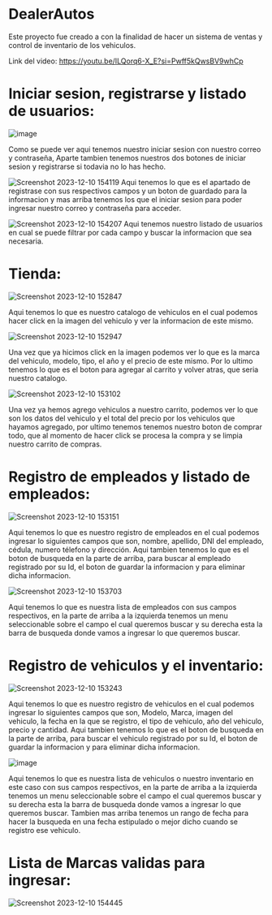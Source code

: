 # DealerAutos
Este proyecto fue creado a con la finalidad de hacer un sistema de ventas y control de inventario de los vehiculos.

Link del video: https://youtu.be/ILQorq6-X_E?si=Pwff5kQwsBV9whCp

# Iniciar sesion, registrarse y listado de usuarios:
![image](https://github.com/Kissland64/DealerAutos/assets/132521167/22d4d20a-ad37-4c41-b167-681c635392dc)

Como se puede ver aqui tenemos nuestro iniciar sesion con nuestro correo y contraseña,
Aparte tambien tenemos nuestros dos botones de iniciar sesion y registrarse si todavia no lo has hecho.

![Screenshot 2023-12-10 154119](https://github.com/Kissland64/DealerAutos/assets/132521167/b21f0062-1781-4cea-a026-fb1c177c7394)
Aqui tenemos lo que es el apartado de registrase con sus respectivos campos y un boton de guardado para la informacion y mas arriba
tenemos los que el iniciar sesion para poder ingresar nuestro correo y contraseña para acceder.

![Screenshot 2023-12-10 154207](https://github.com/Kissland64/DealerAutos/assets/132521167/0a32c245-9bf7-4ec1-86a4-2a3dbf7cb268)
Aqui tenemos nuestro listado de usuarios en cual se puede filtrar por cada campo y buscar la informacion que sea necesaria.

# Tienda:
![Screenshot 2023-12-10 152847](https://github.com/Kissland64/DealerAutos/assets/132521167/914f3fc8-506e-4c95-aede-567e024ddc96)

Aqui tenemos lo que es nuestro catalogo de vehiculos en el
cual podemos hacer click en la imagen del vehiculo y ver la informacion de este mismo.

![Screenshot 2023-12-10 152947](https://github.com/Kissland64/DealerAutos/assets/132521167/fae10bd7-06e3-49b2-9fe7-34ec700ff7a9)

Una vez que ya hicimos click en la imagen podemos ver lo que es
la marca del vehiculo, modelo, tipo, el año y el precio de este mismo.
Por lo ultimo tenemos lo que es el boton para agregar al carrito y volver atras, que seria nuestro catalogo.

![Screenshot 2023-12-10 153102](https://github.com/Kissland64/DealerAutos/assets/132521167/cb1fe82d-f27a-4b15-9823-cab751f92b69)

Una vez ya hemos agrego vehiculos a nuestro carrito, podemos ver lo que son los datos del vehiculo
y el total del precio por los vehiculos que hayamos agregado, por ultimo tenemos tenemos nuestro boton
de comprar todo, que al momento de hacer click se procesa la compra y se limpia nuestro carrito de compras.

# Registro de empleados y listado de empleados:
![Screenshot 2023-12-10 153151](https://github.com/Kissland64/DealerAutos/assets/132521167/14cffbaa-b46d-444e-a951-cc101f07f27d)

Aqui tenemos lo que es nuestro registro de empleados en el cual podemos ingresar lo siguientes campos que son, nombre, apellido,
DNI del empleado, cédula, numero télefono y dirección. Aqui tambien tenemos lo que es el boton de busqueda en la parte de arriba,
para buscar al empleado registrado por su Id, el boton de guardar la informacion y para eliminar dicha informacion.

![Screenshot 2023-12-10 153703](https://github.com/Kissland64/DealerAutos/assets/132521167/d8e0be10-00d0-48a4-8d3c-d9868243682f)

Aqui tenemos lo que es nuestra lista de empleados con sus campos respectivos, en la parte de arriba a la izquierda tenemos un
menu seleccionable sobre el campo el cual queremos buscar y su derecha esta la barra de busqueda donde vamos a ingresar lo que queremos buscar.

# Registro de vehiculos y el inventario:
![Screenshot 2023-12-10 153243](https://github.com/Kissland64/DealerAutos/assets/132521167/b8033f21-1c4e-4779-ab49-9e19485f6393)

Aqui tenemos lo que es nuestro registro de vehiculos en el cual podemos ingresar lo siguientes campos que son, Modelo, Marca,
imagen del vehiculo, la fecha en la que se registro, el tipo de vehiculo, año del vehiculo, precio y cantidad. Aqui tambien tenemos lo que es el boton de busqueda en la parte de arriba,
para buscar el vehiculo registrado por su Id, el boton de guardar la informacion y para eliminar dicha informacion.

![image](https://github.com/Kissland64/DealerAutos/assets/132521167/d8e16ca4-2c28-4151-9e17-4ea6a2c25b21)

Aqui tenemos lo que es nuestra lista de vehiculos o nuestro inventario en este caso con sus campos respectivos, en la parte de arriba a la izquierda tenemos un
menu seleccionable sobre el campo el cual queremos buscar y su derecha esta la barra de busqueda donde vamos a ingresar lo que queremos buscar. 
Tambien mas arriba tenemos un rango de fecha para hacer la busqueda en una fecha estipulado o mejor dicho cuando se registro ese vehiculo.

# Lista de Marcas validas para ingresar:
![Screenshot 2023-12-10 154445](https://github.com/Kissland64/DealerAutos/assets/132521167/d3b24a4a-c789-4e6a-bd02-d5974da024e9)

